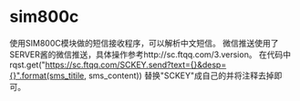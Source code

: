 # sim800c
使用SIM800C模块做的短信接收程序，可以解析中文短信。
微信推送使用了SERVER酱的微信推送，具体操作参考http://sc.ftqq.com/3.version。 
在代码中 rqst.get("https://sc.ftqq.com/SCKEY.send?text={}&desp={}".format(sms_titile, sms_content)) 替换"SCKEY"成自己的并将注释去掉即可。
